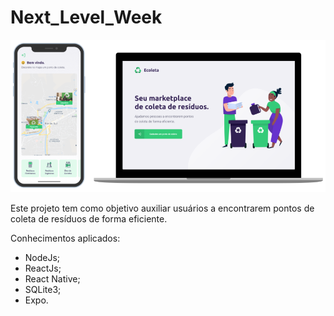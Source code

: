 # Next_Level_Week

![Image1](appImage.PNG)


Este projeto tem como objetivo auxiliar usuários a encontrarem pontos de coleta de resíduos de forma eficiente.

Conhecimentos aplicados:

- NodeJs;
- ReactJs;
- React Native;
- SQLite3;
- Expo.

